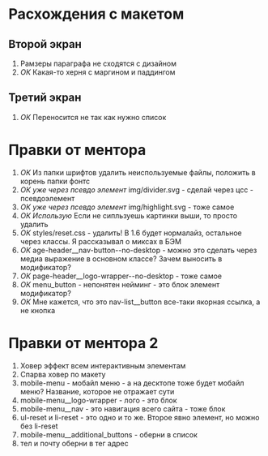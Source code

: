 # Расхождения с макетом

## Второй экран
1. Рамзеры параграфа не сходятся с дизайном
2. *ОК* Какая-то херня с маргином и паддингом

## Третий экран
1. *ОК* Переносится не так как нужно список

# Правки от ментора

1. *ОК* Из папки шрифтов удалить неиспользуемые файлы, положить в корень папки фонтс
2. *ОК уже через псевдо элемент* img/divider.svg - сделай через цсс - псевдоэлемент
3. *ОК уже через псевдо элемент* img/highlight.svg - тоже самое
4. *ОК Использую* Если не сипльзуешь картинки выши, то просто удалить
5. *ОК* styles/reset.css - удалить! В 1.6 будет нормалайз, остальное через классы. Я рассказывал о миксах в БЭМ
6. *ОК* age-header__nav-button--no-desktop - можно это сделать через медиа выражение в основном классе? Зачем выносить в модификатор?
7. *ОК* page-header__logo-wrapper--no-desktop - тоже самое
8. *ОК* menu_button - непонятен нейминг - это блок элемент модификатор?
9. *ОК* Мне кажется, что это nav-list__button все-таки якорная ссылка, а не кнопка

# Правки от ментора 2

1. Ховер эффект всем интерактивным элементам
2. Спарва ховер по макету
3. mobile-menu - мобайл меню - а на десктопе тоже будет мобайл меню? Название, которое не отражает сути
4. mobile-menu__logo-wrapper - лого - это блок
5. mobile-menu__nav - это навигация всего сайта - тоже блок
6. ul-reset и li-reset - это одно и то же. Второе явно элемент, но можно без li-reset
7. mobile-menu__additional_buttons - оберни в список
8. тел и почту оберни в тег адрес